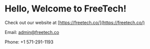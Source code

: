 # Hello, Welcome to FreeTech!

 Check out our website at [https://freetech.co/](https://freetech.co/)

Email: admin@freetech.co

Phone: +1 571-291-1193
